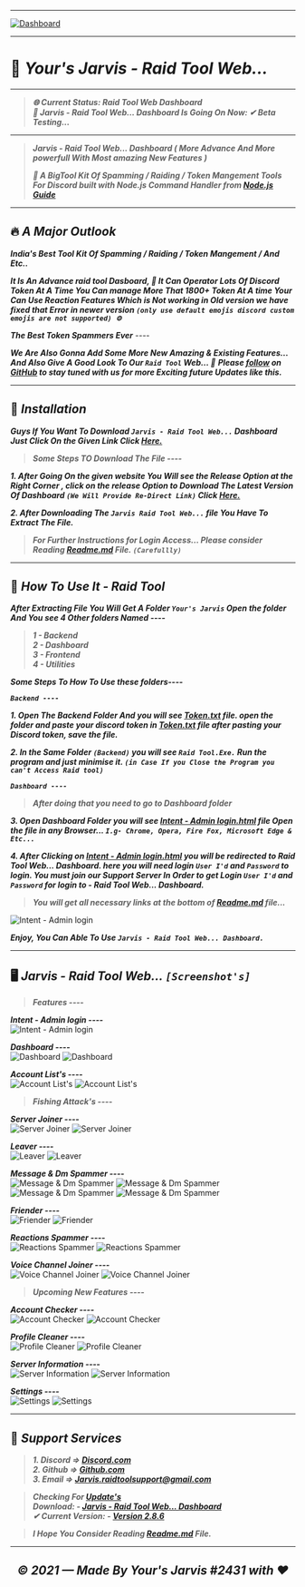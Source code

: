 ----

[![Dashboard](https://media.discordapp.net/attachments/899969682440880159/903968818458681374/20211030_165637.png?width=768&height=126)](https://github.com/Yours-Jarvis/Jarvis-Raid-Tool-Web-Beta/)

----

# 🤖 ***Your's Jarvis - Raid Tool Web...***
----
> ***🌐 Current Status: Raid Tool Web Dashboard***  
> ***🚀 Jarvis - Raid Tool Web... Dashboard Is Going On Now: ✔ Beta Testing...***

----
> ***Jarvis - Raid Tool Web... Dashboard ( More Advance And More powerfull With Most amazing New Features )***
>
>***🚀 A BigTool Kit Of Spamming / Raiding / Token Mangement Tools For Discord built with Node.js Command Handler from [Node.js Guide](https://nodejs.org/en/docs/guides/)***

----

## 🔥 ***A Major Outlook***

***India's Best Tool Kit Of Spamming / Raiding / Token Mangement / And Etc..***

***It Is An Advance raid tool Dasboard, 🚀 It Can Operator Lots Of Discord Token At A Time You Can manage More That 1800+ Token At A time Your Can Use Reaction Features Which is Not working in Old version we have fixed that Error in newer version `(only use default emojis discord custom emojis are not supported) ⚙️`***

***The Best Token Spammers Ever*** ----

***We Are Also Gonna Add Some More New Amazing & Existing Features... And Also Give A Good Look To Our `Raid Tool` Web...  🚀***
***Please [follow](https://github.com/Yours-Jarvis/) on [GitHub](https://github.com/Yours-Jarvis/Jarvis-Raid-Tool-Web-Beta/) to stay tuned with us for more Exciting future Updates like this.***

----

## 🚀 ***Installation***

***Guys If You Want To Download `Jarvis - Raid Tool Web...` Dashboard Just Click On the Given Link Click [Here.](https://github.com/Yours-Jarvis/Jarvis-Raid-Tool-Web-Beta/)***

> ***Some Steps TO Download The File ----***

***1. After Going On the given website You Will see the Release Option at the Right Corner , click on the release Option to Download The Latest Version Of Dashboard `(We Will Provide Re-Direct Link)` Click [Here.](https://github.com/Yours-Jarvis/Jarvis-Raid-Tool-Web-Beta/releases)***

***2. After Downloading The `Jarvis Raid Tool Web...` file You Have To Extract The File.*** 

> ***For Further Instructions for Login Access... Please consider Reading [Readme.md](https://github.com/Yours-Jarvis/Jarvis-Raid-Tool-Web-Beta/blob/main/README.md) File. `(Carefullly)`***

<!-- <img src="https://media.discordapp.net/attachments/902227569112404109/903955411605004289/standard.gif" width="100%" height="100%" /> -->

----

## 🚩 ***How To Use It - Raid Tool***

***After Extracting File You Will Get A Folder `Your's Jarvis` Open the folder And You see 4 Other folders Named ----***
> ***1 - Backend***  
> ***2 - Dashboard***  
> ***3 - Frontend***  
> ***4 - Utilities***

***Some Steps To How To Use these folders----***

***`Backend ----`***

***1. Open The Backend Folder And you will see [Token.txt](https://github.com/Yours-Jarvis/Jarvis-Raid-Tool-Web-Beta/blob/main/Your's%20Jarvis/Backend/) file. open the folder and paste your discord token in [Token.txt](https://github.com/Yours-Jarvis/Jarvis-Raid-Tool-Web-Beta/blob/main/Your's%20Jarvis/Backend/) file after pasting your Discord token, save the file.***

***2.  In the Same Folder `(Backend)` you will see `Raid Tool.Exe.` Run the program and just minimise it. `(in Case If you Close the Program you can't Access Raid tool)`***

***`Dashboard ----`***

> ***After doing that you need to go to Dashboard folder***

***3. Open Dashboard Folder you will see [Intent - Admin login.html](https://github.com/Yours-Jarvis/Jarvis-Raid-Tool-Web-Beta/tree/main/Your's%20Jarvis/Dashboard) file Open the file in any Browser...
`I.g- Chrome, Opera, Fire Fox, Microsoft Edge & Etc...`***

***4. After Clicking on [Intent - Admin login.html](https://github.com/Yours-Jarvis/Jarvis-Raid-Tool-Web-Beta/tree/main/Your's%20Jarvis/Dashboard) you will be redirected to Raid Tool Web... Dashboard. here you will need login `User I'd` and `Password` to login. You must join our Support Server In Order to get Login `User I'd` and `Password` for login to - Raid Tool Web... Dashboard.***

<!-- or type 

***4. After Clicking on [Intent - Admin login.html]() you will be redirected to Raid Tool Dashboard here you will need login User I'd and Password to login. You must join our Support Server here you will get the User I'd and Password for login.*** -->

> ***You will get all necessary links at the bottom of [Readme.md](https://github.com/Yours-Jarvis/Jarvis-Raid-Tool-Web-Beta/blob/main/README.md) file...***

![Intent - Admin login](https://media.discordapp.net/attachments/906085323853942824/906227083489988680/unknown.png?width=768&height=423)

***Enjoy, You Can Able To Use `Jarvis - Raid Tool Web... Dashboard.`***

----

## 🖥 ***Jarvis - Raid Tool Web...  `[Screenshot's]`***

> ***Features ----***

***Intent - Admin login ----***  
![Intent - Admin login](https://media.discordapp.net/attachments/906085323853942824/906227083489988680/unknown.png?width=768&height=423)

***Dashboard ----***  
![Dashboard](https://media.discordapp.net/attachments/906085323853942824/906241774815682590/unknown.png?width=768&height=422)
![Dashboard](https://media.discordapp.net/attachments/906085323853942824/906228479299825684/unknown.png?width=768&height=425)

***Account List's ----***  
![Account List's](https://media.discordapp.net/attachments/906085323853942824/906229507768336454/unknown.png?width=768&height=425)
![Account List's](https://media.discordapp.net/attachments/906085323853942824/906229025465323570/unknown.png?width=768&height=424)

> ***Fishing Attack's ----***

***Server Joiner ----***  
![Server Joiner](https://media.discordapp.net/attachments/906085323853942824/906231171191537724/unknown.png?width=768&height=424)
![Server Joiner](https://media.discordapp.net/attachments/906085323853942824/906230668063821895/unknown.png?width=768&height=422)

***Leaver ----***  
![Leaver](https://media.discordapp.net/attachments/906085323853942824/906232395429195776/unknown.png?width=768&height=425)
![Leaver](https://media.discordapp.net/attachments/906085323853942824/906476509735301140/unknown.png?width=768&height=422)

***Message & Dm Spammer ----***  
![Message & Dm Spammer](https://media.discordapp.net/attachments/906085323853942824/906232794554961990/unknown.png?width=768&height=422)
![Message & Dm Spammer](https://media.discordapp.net/attachments/906085323853942824/906235096389013555/unknown.png?width=768&height=422)
![Message & Dm Spammer](https://media.discordapp.net/attachments/906085323853942824/906233116283265024/unknown.png?width=768&height=423)
![Message & Dm Spammer](https://media.discordapp.net/attachments/906085323853942824/906235553924665354/unknown.png?width=768&height=425)

***Friender ----***  
![Friender](https://media.discordapp.net/attachments/906085323853942824/906236198673068123/unknown.png?width=768&height=425)
![Friender](https://media.discordapp.net/attachments/906085323853942824/906236764912488518/unknown.png?width=768&height=424)

***Reactions Spammer ----***  
![Reactions Spammer](https://media.discordapp.net/attachments/906085323853942824/906477445073502219/unknown.png?width=768&height=422)
![Reactions Spammer](https://media.discordapp.net/attachments/906085323853942824/906477998197334057/unknown.png?width=768&height=425)

***Voice Channel Joiner ----***  
![Voice Channel Joiner](https://media.discordapp.net/attachments/906085323853942824/906237971974467604/unknown.png?width=768&height=424)
![Voice Channel Joiner](https://media.discordapp.net/attachments/906085323853942824/906237436311502858/unknown.png?width=768&height=424)

> ***Upcoming New Features ----***

***Account Checker ----***  
![Account Checker](https://media.discordapp.net/attachments/906085323853942824/906238334513324112/unknown.png?width=768&height=424)
![Account Checker](https://media.discordapp.net/attachments/906085323853942824/906239131523379210/unknown.png?width=768&height=425)

***Profile Cleaner ----***  
![Profile Cleaner](https://media.discordapp.net/attachments/906085323853942824/906239389376593920/unknown.png?width=768&height=425)
![Profile Cleaner](https://media.discordapp.net/attachments/906085323853942824/906239707325812766/unknown.png?width=768&height=421)

***Server Information ----***  
![Server Information](https://media.discordapp.net/attachments/906085323853942824/906240043713196072/unknown.png?width=768&height=424)
![Server Information](https://media.discordapp.net/attachments/906085323853942824/906240324593147914/unknown.png?width=768&height=422)

***Settings ----***  
![Settings](https://media.discordapp.net/attachments/906085323853942824/906240586686820442/unknown.png?width=768&height=425)
![Settings](https://media.discordapp.net/attachments/906085323853942824/906240907316191272/unknown.png?width=768&height=425)

----

## 📢 ***Support Services***

> ***1. Discord => [Discord.com](https://discord.gg/db7bVCUAQ8)***  
> ***2. Github => [Github.com](https://github.com/Yours-Jarvis/Jarvis-Raid-Tool-Web-Beta/)***  
> ***3. Email => [Jarvis.raidtoolsupport@gmail.com](Jarvis.raidtoolsupport@gmail.com)***  

> ***Checking For [Update's](https://github.com/Yours-Jarvis/Jarvis-Raid-Tool-Web-Beta/releases)***  
> ***Download: - [Jarvis - Raid Tool Web... Dashboard](https://github.com/Yours-Jarvis/Jarvis-Raid-Tool-Web-Beta/)***  
> ***✔ Current Version: - [Version 2.8.6](https://github.com/Yours-Jarvis/Jarvis-Raid-Tool-Web-Beta/releases/tag/v2.8.6/)***

> ***I Hope You Consider Reading [Readme.md](https://github.com/Yours-Jarvis/Jarvis-Raid-Tool-Web-Beta/blob/main/README.md) File.***

----

## <p align="center">*© 2021 — Made By Your's Jarvis #2431 with ♥*</p>
